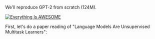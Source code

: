 
We'll reproduce GPT-2 from scratch (124M).

[![Everything Is AWESOME](https://img.youtube.com/vi/StTqXEQ2l-Y/0.jpg)](https://www.youtube.com/watch?v=StTqXEQ2l-Y "Everything Is AWESOME")

First, let's do a paper reading of "Language Models Are Unsupervised Multitask Learners":
